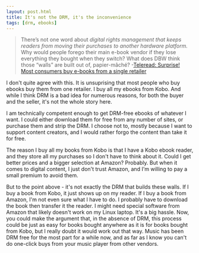```yaml
---
layout: post.html
title: It's not the DRM, it's the inconvenience
tags: [drm, ebooks]
---
```


>There’s not one word about _digital rights management that keeps readers from moving their purchases to another hardware platform._ Why would people forego their main e-book vendor if they lose everything they bought when they switch? What does DBW think those “walls” are built out of, papier-mâché?
-[Teleread: Surprise! Most consumers buy e-books from a single retailer](http://www.teleread.com/drm/surprise-most-consumers-buy-e-books-from-a-single-retailer/)

I don't quite agree with this. It is unsuprising that most people who buy ebooks buy them from one retailer. I buy all my ebooks from Kobo. And while I think DRM is a bad idea for numerous reasons, for both the buyer and the seller, it's not the whole story here.

I am technically competent enough to get DRM-free ebooks of whatever I want. I could either download them for free from any number of sites, or purchase them and strip the DRM. I choose not to, mostly because I want to support content creators, and I would rather forgo the content than take it for free.

The reason I buy all my books from Kobo is that I have a Kobo ebook reader, and they store all my purchases so I don't have to think about it. Could I get better prices and a bigger selection at Amazon? Probably. But when it comes to digital content, I just don't trust Amazon, and I'm willing to pay a small premium to avoid them.

But to the point above - it's not exactly the DRM that builds these walls. If I buy a book from Kobo, it just shows up on my reader. If I buy a book from Amazon, I'm not even sure what I have to do. I probably have to download the book then transfer it the reader. I might need special software from Amazon that likely doesn't work on my Linux laptop. It's a big hassle. Now, you could make the argument that, in the absence of DRM, this process could be just as easy for books bought anywhere as it is for books bought from Kobo, but I really doubt it would work out that way. Music has been DRM free for the most part for a while now, and as far as I know you can't do one-click buys from your music player from other vendors.

